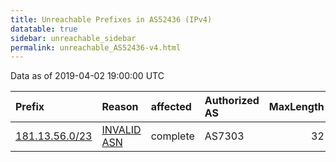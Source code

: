 ```yaml
---
title: Unreachable Prefixes in AS52436 (IPv4)
datatable: true
sidebar: unreachable_sidebar
permalink: unreachable_AS52436-v4.html
---
```


Data as of 2019-04-02 19:00:00 UTC


<div class="datatable-begin"></div>

| Prefix                                                 | Reason                                                                                                | affected   | Authorized AS   |   MaxLength | Anchor                                         |   unreachable /24s |
|:-------------------------------------------------------|:------------------------------------------------------------------------------------------------------|:-----------|:----------------|------------:|:-----------------------------------------------|-------------------:|
| [181.13.56.0/23](https://stat.ripe.net/181.13.56.0/23) | [INVALID ASN](https://rpki-validator.ripe.net/announcement-preview?asn=AS52436&prefix=181.13.56.0/23) | complete   | AS7303          |          32 | [LACNIC](unreachable_LACNIC_RPKI_Root-v4.html) |                  2 |

<div class="datatable-end"></div>